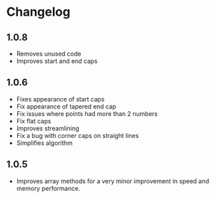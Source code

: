 # Changelog

## 1.0.8

- Removes unused code
- Improves start and end caps

## 1.0.6

- Fixes appearance of start caps
- Fix appearance of tapered end cap
- Fix issues where points had more than 2 numbers
- Fix flat caps
- Improves streamlining
- Fix a bug with corner caps on straight lines
- Simplifies algorithm

## 1.0.5

- Improves array methods for a very minor improvement in speed and memory performance.
